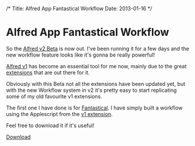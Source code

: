 /*
Title: Alfred App Fantastical Workflow
Date: 2013-01-16
*/

# Alfred App Fantastical Workflow

So the [Alfred v2 Beta](http://blog.alfredapp.com/2013/01/12/first-alfred-v2-beta-now-available-for-mega-supporters/) is now out.  I've been running it for a few days and the new workflow feature looks like it's gonna be really powerful!

[Alfred v1](http://www.spacecadet9.com/categories/alfred) has become an essential tool for me now, mainly due to the great [extensions](http://support.alfredapp.com/extensions) that are out there for it.

Obviously with this Beta not all the extensions have been updated yet, but with the new Workflow system in v2 it's pretty easy to start replicating some of my old favourite v1 extensions.

The first one I have done is for [Fantastical](http://flexibits.com/).  I have simply built a workflow using the Applescript from the [v1 extension](http://jdfwarrior.tumblr.com/post/7380798414/alfred-0-9-9-scripts-now-available).

Feel free to download it if it's useful!


[Download](http://www.spacecadet9.com/alfred/Fantastical.alfredworkflow) 
